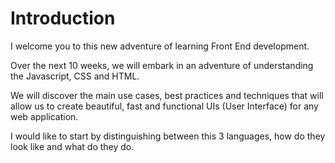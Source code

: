 # Introduction

I welcome you to this new adventure of learning Front End development.

Over the next 10 weeks, we will embark in an adventure of understanding the Javascript, CSS and HTML.

We will discover the main use cases, best practices and techniques that will allow us to create beautiful, fast and functional UIs (User Interface) for any web application.

I would like to start by distinguishing between this 3 languages, how do they look like and what do they do.